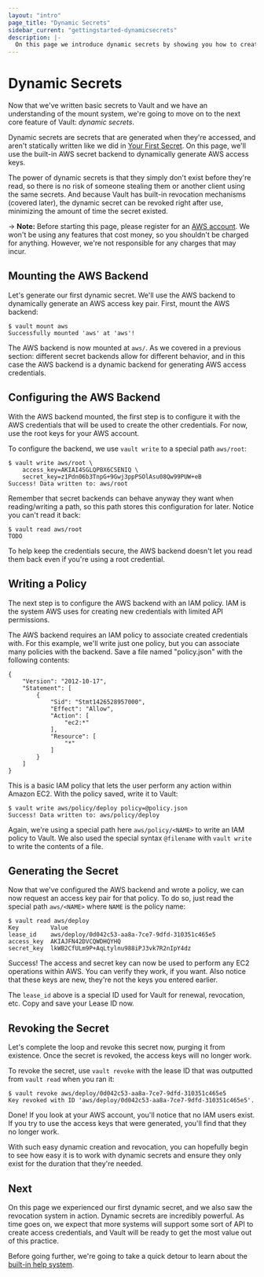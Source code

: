 ```yaml
---
layout: "intro"
page_title: "Dynamic Secrets"
sidebar_current: "gettingstarted-dynamicsecrets"
description: |-
  On this page we introduce dynamic secrets by showing you how to create AWS access keys with Vault.
---
```


# Dynamic Secrets

Now that we've written basic secrets to Vault and we have an understanding
of the mount system, we're going to move on to the next core feature of
Vault: _dynamic secrets_.

Dynamic secrets are secrets that are generated when they're accessed,
and aren't statically written like we did in
[Your First Secret](/intro/getting-started/first-secret.html).
On this page, we'll use the built-in AWS secret backend to dynamically
generate AWS access keys.

The power of dynamic secrets is that they simply don't exist before
they're read, so there is no risk of someone stealing them or another
client using the same secrets. And because Vault has built-in revocation
mechanisms (covered later), the dynamic secret can be revoked right after
use, minimizing the amount of time the secret existed.

-> **Note:** Before starting this page, please register for an
[AWS account](http://aws.amazon.com). We won't be using any features that
cost money, so you shouldn't be charged for anything. However, we're not
responsible for any charges that may incur.

## Mounting the AWS Backend

Let's generate our first dynamic secret. We'll use the AWS backend to
dynamically generate an AWS access key pair. First, mount the AWS backend:

```
$ vault mount aws
Successfully mounted 'aws' at 'aws'!
```

The AWS backend is now mounted at `aws/`. As we covered in a previous
section: different secret backends allow for different behavior, and in this
case the AWS backend is a dynamic backend for generating AWS access credentials.

## Configuring the AWS Backend

With the AWS backend mounted, the first step is to configure it with
the AWS credentials that will be used to create the other credentials.
For now, use the root keys for your AWS account.

To configure the backend, we use `vault write` to a special path
`aws/root`:

```
$ vault write aws/root \
    access_key=AKIAI4SGLQPBX6CSENIQ \
    secret_key=z1Pdn06b3TnpG+9Gwj3ppPSOlAsu08Qw99PUW+eB
Success! Data written to: aws/root
```

Remember that secret backends can behave anyway they want when
reading/writing a path, so this path stores this configuration for
later. Notice you can't read it back:

```
$ vault read aws/root
TODO
```

To help keep the credentials secure, the AWS backend doesn't let you
read them back even if you're using a root credential.

## Writing a Policy

The next step is to configure the AWS backend with an IAM policy.
IAM is the system AWS uses for creating new credentials with limited
API permissions.

The AWS backend requires an IAM policy to associate created credentials
with. For this example, we'll write just one policy, but you can associate
many policies with the backend. Save a file named "policy.json" with the following contents:

```
{
    "Version": "2012-10-17",
    "Statement": [
        {
            "Sid": "Stmt1426528957000",
            "Effect": "Allow",
            "Action": [
                "ec2:*"
            ],
            "Resource": [
                "*"
            ]
        }
    ]
}
```

This is a basic IAM policy that lets the user perform any action within
Amazon EC2. With the policy saved, write it to Vault:

```
$ vault write aws/policy/deploy policy=@policy.json
Success! Data written to: aws/policy/deploy
```

Again, we're using a special path here `aws/policy/<NAME>` to write
an IAM policy to Vault. We also used the special syntax `@filename` with
`vault write` to write the contents of a file.

## Generating the Secret

Now that we've configured the AWS backend and wrote a policy, we can now
request an access key pair for that policy. To do so, just read the
special path `aws/<NAME>` where `NAME` is the policy name:

```
$ vault read aws/deploy
Key       	Value
lease_id    aws/deploy/0d042c53-aa8a-7ce7-9dfd-310351c465e5
access_key	AKIAJFN42DVCQWDHQYHQ
secret_key	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
```

Success! The access and secret key can now be used to perform any EC2
operations within AWS. You can verify they work, if you want. Also notice
that these keys are new, they're not the keys you entered earlier.

The `lease_id` above is a special ID used for Vault for renewal,
revocation, etc. Copy and save your Lease ID now.

## Revoking the Secret

Let's complete the loop and revoke this secret now, purging it from
existence. Once the secret is revoked, the access keys will no longer
work.

To revoke the secret, use `vault revoke` with the lease ID that was
outputted from `vault read` when you ran it:

```
$ vault revoke aws/deploy/0d042c53-aa8a-7ce7-9dfd-310351c465e5
Key revoked with ID 'aws/deploy/0d042c53-aa8a-7ce7-9dfd-310351c465e5'.
```

Done! If you look at your AWS account, you'll notice that no IAM users
exist. If you try to use the access keys that were generated, you'll
find that they no longer work.

With such easy dynamic creation and revocation, you can hopefully begin
to see how easy it is to work with dynamic secrets and ensure they only
exist for the duration that they're needed.

## Next

On this page we experienced our first dynamic secret, and we also saw
the revocation system in action. Dynamic secrets are incredibly powerful.
As time goes on, we expect that more systems will support some sort of
API to create access credentials, and Vault will be ready to get the
most value out of this practice.

Before going further, we're going to take a quick detour to learn
about the
[built-in help system](/intro/getting-started/help.html).

